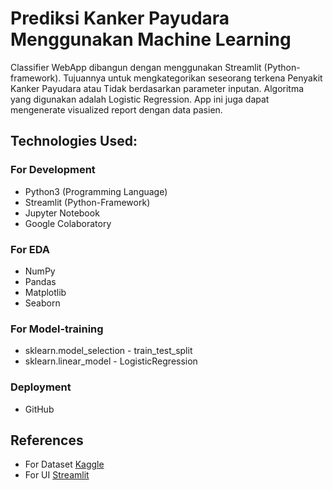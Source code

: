 # **Prediksi Kanker Payudara Menggunakan Machine Learning**

Classifier WebApp dibangun dengan menggunakan Streamlit (Python-framework). Tujuannya untuk mengkategorikan seseorang terkena Penyakit Kanker Payudara atau Tidak berdasarkan parameter inputan. Algoritma yang digunakan adalah Logistic Regression. App ini juga dapat mengenerate visualized report dengan data pasien.


## **Technologies Used:**

### For Development
* Python3 (Programming Language)
* Streamlit (Python-Framework)
* Jupyter Notebook
* Google Colaboratory

### For EDA
* NumPy
* Pandas
* Matplotlib
* Seaborn

### For Model-training
* sklearn.model_selection - train_test_split
* sklearn.linear_model - LogisticRegression


### Deployment
* GitHub

## References
* For Dataset [Kaggle](https://www.kaggle.com/datasets/yasserh/breast-cancer-dataset)
* For UI [Streamlit](https://streamlit.io/)
